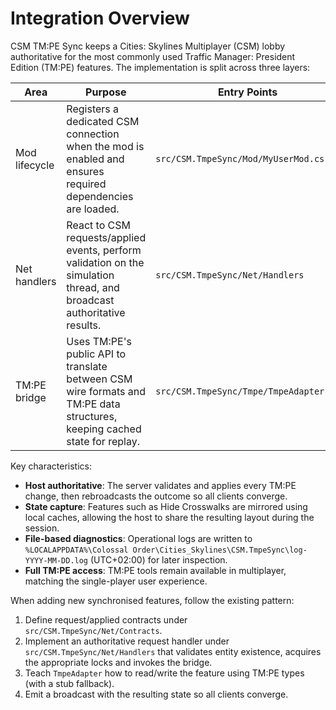 # Integration Overview

CSM TM:PE Sync keeps a Cities: Skylines Multiplayer (CSM) lobby authoritative for the most commonly used Traffic Manager: President Edition (TM:PE) features. The implementation is split across three layers:

| Area | Purpose | Entry Points |
|------|---------|--------------|
| Mod lifecycle | Registers a dedicated CSM connection when the mod is enabled and ensures required dependencies are loaded. | `src/CSM.TmpeSync/Mod/MyUserMod.cs` |
| Net handlers | React to CSM requests/applied events, perform validation on the simulation thread, and broadcast authoritative results. | `src/CSM.TmpeSync/Net/Handlers` |
| TM:PE bridge | Uses TM:PE's public API to translate between CSM wire formats and TM:PE data structures, keeping cached state for replay. | `src/CSM.TmpeSync/Tmpe/TmpeAdapter.cs` |

Key characteristics:

- **Host authoritative**: The server validates and applies every TM:PE change, then rebroadcasts the outcome so all clients converge.
- **State capture**: Features such as Hide Crosswalks are mirrored using local caches, allowing the host to share the resulting layout during the session.
- **File-based diagnostics**: Operational logs are written to `%LOCALAPPDATA%\Colossal Order\Cities_Skylines\CSM.TmpeSync\log-YYYY-MM-DD.log` (UTC+02:00) for later inspection.
- **Full TM:PE access**: TM:PE tools remain available in multiplayer, matching the single-player user experience.

When adding new synchronised features, follow the existing pattern:

1. Define request/applied contracts under `src/CSM.TmpeSync/Net/Contracts`.
2. Implement an authoritative request handler under `src/CSM.TmpeSync/Net/Handlers` that validates entity existence, acquires the appropriate locks and invokes the bridge.
3. Teach `TmpeAdapter` how to read/write the feature using TM:PE types (with a stub fallback).
4. Emit a broadcast with the resulting state so all clients converge.
